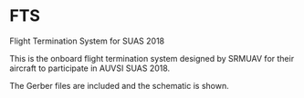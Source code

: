 # FTS
Flight Termination System for SUAS 2018

This is the onboard flight termination system designed by SRMUAV for their aircraft to participate in AUVSI SUAS 2018.



The Gerber files are included and the schematic is shown.
